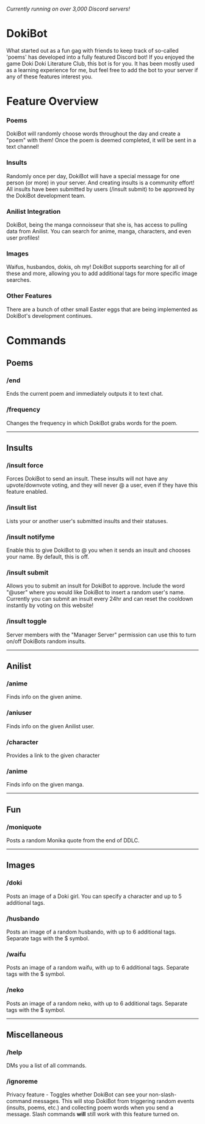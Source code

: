 *Currently running on over 3,000 Discord servers!*

# DokiBot

What started out as a fun gag with friends to keep track of so-called 'poems' has developed into a fully featured Discord bot! If you enjoyed the game Doki Doki Literature Club, this bot is for you. It has been mostly used as a learning experience for me, but feel free to add the bot to your server if any of these features interest you.

# Feature Overview
### Poems
DokiBot will randomly choose words throughout the day and create a "poem" with them! Once the poem is deemed completed, it will be sent in a text channel!
 
### Insults
Randomly once per day, DokiBot will have a special message for one person (or more) in your server. And creating insults is a community effort! All insults have been submitted by users (/insult submit) to be approved by the DokiBot development team.

### Anilist Integration
DokiBot, being the manga connoisseur that she is, has access to pulling data from Anilist. You can search for anime, manga, characters, and even user profiles!

### Images
Waifus, husbandos, dokis, oh my! DokiBot supports searching for all of these and more, allowing you to add additional tags for more specific image searches. 

### Other Features
There are a bunch of other small Easter eggs that are being implemented as DokiBot's development continues.

# Commands

## Poems
### /end
Ends the current poem and immediately outputs it to text chat.

### /frequency
Changes the frequency in which DokiBot grabs words for the poem.

---

## Insults
### /insult force
Forces DokiBot to send an insult. These insults will not have any upvote/downvote voting, and they will never @ a user, even if they have this feature enabled.

### /insult list
Lists your or another user's submitted insults and their statuses.

### /insult notifyme
Enable this to give DokiBot to @ you when it sends an insult and chooses your name. By default, this is off.

### /insult submit
Allows you to submit an insult for DokiBot to approve. Include the word "@user" where you would like DokiBot to insert a random user's name. Currently you can submit an insult every 24hr and can reset the cooldown instantly by voting on this website! 

### /insult toggle
Server members with the "Manager Server" permission can use this to turn on/off DokiBots random insults.

---

## Anilist
### /anime
Finds info on the given anime.

### /aniuser
Finds info on the given Anilist user.

### /character
Provides a link to the given character

### /anime
Finds info on the given manga.

---

## Fun

### /moniquote
Posts a random Monika quote from the end of DDLC.

---

## Images
### /doki
Posts an image of a Doki girl. You can specify a character and up to 5 additional tags.

### /husbando
Posts an image of a random husbando, with up to 6 additional tags. Separate tags with the $ symbol.

### /waifu
Posts an image of a random waifu, with up to 6 additional tags. Separate tags with the $ symbol.

### /neko
Posts an image of a random neko, with up to 6 additional tags. Separate tags with the $ symbol.

---

## Miscellaneous
### /help
DMs you a list of all commands.

### /ignoreme
Privacy feature - Toggles whether DokiBot can see your non-slash-command messages. This will stop DokiBot from triggering random events (insults, poems, etc.) and collecting poem words when you send a message. Slash commands **will** still work with this feature turned on.
